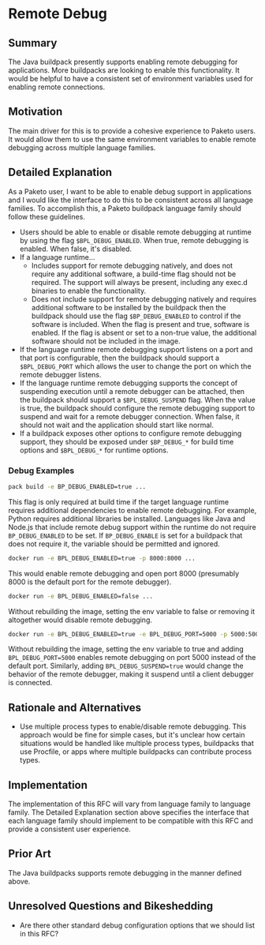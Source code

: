 # Remote Debug

## Summary

The Java buildpack presently supports enabling remote debugging for applications. More buildpacks are looking to enable this functionality. It would be helpful to have a consistent set of environment variables used for enabling remote connections.

## Motivation

The main driver for this is to provide a cohesive experience to Paketo users. It would allow them to use the same environment variables to enable remote debugging across multiple language families.

## Detailed Explanation

As a Paketo user, I want to be able to enable debug support in applications and I would like the interface to do this to be consistent across all language families. To accomplish this, a Paketo buildpack language family should follow these guidelines.

- Users should be able to enable or disable remote debugging at runtime by using the flag `$BPL_DEBUG_ENABLED`. When true, remote debugging is enabled. When false, it's disabled.
- If a language runtime...
  - Includes support for remote debugging natively, and does not require any additional software, a build-time flag should not be required. The support will always be present, including any exec.d binaries to enable the functionality.
  - Does not include support for remote debugging natively and requires additional software to be installed by the buildpack then the buildpack should use the flag `$BP_DEBUG_ENABLED` to control if the software is included. When the flag is present and true, software is enabled. If the flag is absent or set to a non-true value, the additional software should not be included in the image.
- If the language runtime remote debugging support listens on a port and that port is configurable, then the buildpack should support a `$BPL_DEBUG_PORT` which allows the user to change the port on which the remote debugger listens.
- If the language runtime remote debugging supports the concept of suspending execution until a remote debugger can be attached, then the buildpack should support a `$BPL_DEBUG_SUSPEND` flag. When the value is true, the buildpack should configure the remote debugging support to suspend and wait for a remote debugger connection. When false, it should not wait and the application should start like normal.
- If a buildpack exposes other options to configure remote debugging support, they should be exposed under `$BP_DEBUG_*` for build time options and `$BPL_DEBUG_*` for runtime options.

### Debug Examples

```bash
pack build -e BP_DEBUG_ENABLED=true ...
```

This flag is only required at build time if the target language runtime requires additional dependencies to enable remote debugging. For example, Python requires additional libraries be installed. Languages like Java and Node.js that include remote debug support within the runtime do not require `BP_DEBUG_ENABLED` to be set. If `BP_DEBUG_ENABLE` is set for a buildpack that does not require it, the variable should be permitted and ignored.

```bash
docker run -e BPL_DEBUG_ENABLED=true -p 8000:8000 ...
```

This would enable remote debugging and open port 8000 (presumably 8000 is the default port for the remote debugger).

```bash
docker run -e BPL_DEBUG_ENABLED=false ...
```

Without rebuilding the image, setting the env variable to false or removing it altogether would disable remote debugging.

```bash
docker run -e BPL_DEBUG_ENABLED=true -e BPL_DEBUG_PORT=5000 -p 5000:5000 ...
```

Without rebuilding the image, setting the env variable to true and adding `BPL_DEBUG_PORT=5000` enables remote debugging on port 5000 instead of the default port. Similarly, adding `BPL_DEBUG_SUSPEND=true` would change the behavior of the remote debugger, making it suspend until a client debugger is connected.

## Rationale and Alternatives

- Use multiple process types to enable/disable remote debugging. This approach would be fine for simple cases, but it's unclear how certain situations would be handled like multiple process types, buildpacks that use Procfile, or apps where multiple buildpacks can contribute process types.

## Implementation

The implementation of this RFC will vary from language family to language family. The Detailed Explanation section above specifies the interface that each language family should implement to be compatible with this RFC and provide a consistent user experience.

## Prior Art

The Java buildpacks supports remote debugging in the manner defined above.

## Unresolved Questions and Bikeshedding

- Are there other standard debug configuration options that we should list in this RFC?
